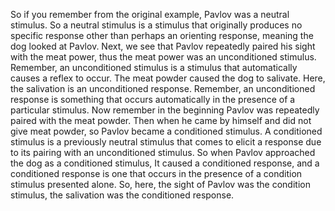 So if you remember from the original example, Pavlov was a neutral stimulus. So
a neutral stimulus is a stimulus that originally produces no specific response
other than perhaps an orienting response, meaning the dog looked at Pavlov.
Next, we see that Pavlov repeatedly paired his sight with the meat power, thus
the meat power was an unconditioned stimulus. Remember, an unconditioned
stimulus is a stimulus that automatically causes a reflex to occur. The meat
powder caused the dog to salivate. Here, the salivation is an unconditioned
response. Remember, an unconditioned response is something that occurs
automatically in the presence of a particular stimulus. Now remember in the
beginning Pavlov was repeatedly paired with the meat powder. Then when he came
by himself and did not give meat powder, so Pavlov became a conditioned
stimulus. A conditioned stimulus is a previously neutral stimulus that comes to
elicit a response due to its pairing with an unconditioned stimulus. So when
Pavlov approached the dog as a conditioned stimulus, It caused a conditioned
response, and a conditioned response is one that occurs in the presence of a
condition stimulus presented alone. So, here, the sight of Pavlov was the
condition stimulus, the salivation was the conditioned response.
